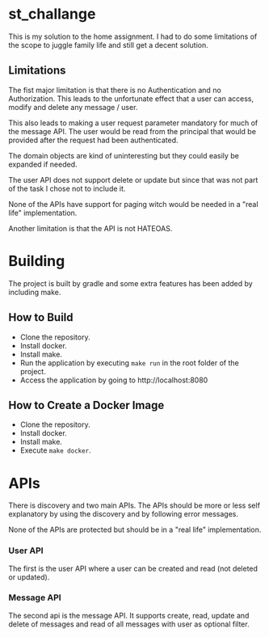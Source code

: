 # st_challange
This is my solution to the home assignment.
I had to do some limitations of the scope to juggle family life and still get a decent solution.
## Limitations
The fist major limitation is that there is no Authentication and no Authorization. This leads to
the unfortunate effect that a user can access, modify and delete any message / user.

This also leads to making a user request parameter mandatory for much of the message API.
The user would be read from the principal that would be provided after the request had been authenticated.

The domain objects are kind of uninteresting but they could easily be expanded if needed.

The user API does not support delete or update but since that was not part of the task I chose not to include it.

None of the APIs have support for paging witch would be needed in a "real life" implementation.

Another limitation is that the API is not HATEOAS.

# Building
The project is built by gradle and some extra features has been added by including make.

## How to Build
* Clone the repository.
* Install docker.
* Install make.
* Run the application by executing <code>make run</code> in the root folder of the project.
* Access the application by going to http://localhost:8080

## How to Create a Docker Image
* Clone the repository.
* Install docker.
* Install make.
* Execute <code>make docker</code>.

# APIs
There is discovery and two main APIs. The APIs should be more or less self explanatory by using the discovery and by 
following error messages.

None of the APIs are protected but should be in a "real life" implementation.
### User API
The first is the user API where a user can be created and read (not deleted or updated).
### Message API
The second api is the message API. It supports create, read, update and delete of messages and read of all messages with
user as optional filter.